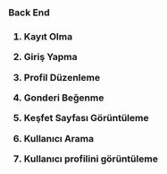 
<h3>Back End<h3>


1) Kayıt Olma
   
2) Giriş Yapma

3) Profil Düzenleme

4) Gonderi Beğenme

5) Keşfet Sayfası Görüntüleme

6) Kullanıcı Arama

7) Kullanıcı profilini görüntüleme

